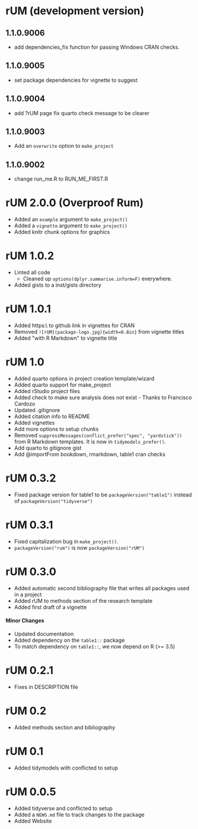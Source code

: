 # rUM (development version)

## 1.1.0.9006
+ add dependencies_fix function for passing Windows CRAN checks.

## 1.1.0.9005
+ set package dependencies for vignette to suggest

## 1.1.0.9004
+ add ?rUM page fix quarto check message to be clearer

## 1.1.0.9003

+ Add an `overwrite` option to `make_project`

## 1.1.0.9002

+ change run_me.R to RUN_ME_FIRST.R

# rUM 2.0.0 (Overproof Rum)

+ Added an `example` argument to `make_project()`
+ Added a `vignette` argument to `make_project()`
+ Added knitr chunk options for graphics

# rUM 1.0.2

+ Linted all code
  + Cleaned up `options(dplyr.summarise.inform=F)` everywhere.
+ Added gists to a inst/gists directory

# rUM 1.0.1

+ Added https:\\ to github link in vignettes for CRAN
+ Removed `![rUM](package-logo.jpg){width=0.8in}` from vignette titles
+ Added "with R Markdown" to vignette title

# rUM 1.0

* Added quarto options in project creation template/wizard
* Added quarto support for make_project
* Added rStudio project files
* Added check to make sure analysis does not exist - Thanks to Francisco Cardozo
* Updated .gitignore
* Added citation info to README
* Added vignettes
* Add more options to setup chunks
* Removed `suppressMessages(conflict_prefer("spec", "yardstick"))` from R Markdown templates.  It is now in `tidymodels_prefer()`.
* Add quarto to gitignore gist 
* Add @importFrom bookdown, rmarkdown, table1 cran checks


# rUM 0.3.2

* Fixed package version for table1 to be `packageVersion("table1")` instead of `packageVersion("tidyverse")`

# rUM 0.3.1

* Fixed capitalization bug in `make_project()`.
* `packageVersion("rum")` is now `packageVersion("rUM")`

# rUM 0.3.0

* Added automatic second bibliography file that writes all packages used in a project
* Added rUM to methods section of the research template
* Added first draft of a vignette

#### Minor Changes

* Updated documentation
* Added dependency on the `table1::` package
* To match dependency on `table1::`, we now depend on R (>= 3.5)


# rUM 0.2.1

* Fixes in DESCRIPTION file

# rUM 0.2

* Added methods section and bibliography

# rUM 0.1

* Added tidymodels with conflicted to setup

# rUM 0.0.5

* Added tidyverse and conflicted to setup
* Added a `NEWS.md` file to track changes to the package
* Added Website



